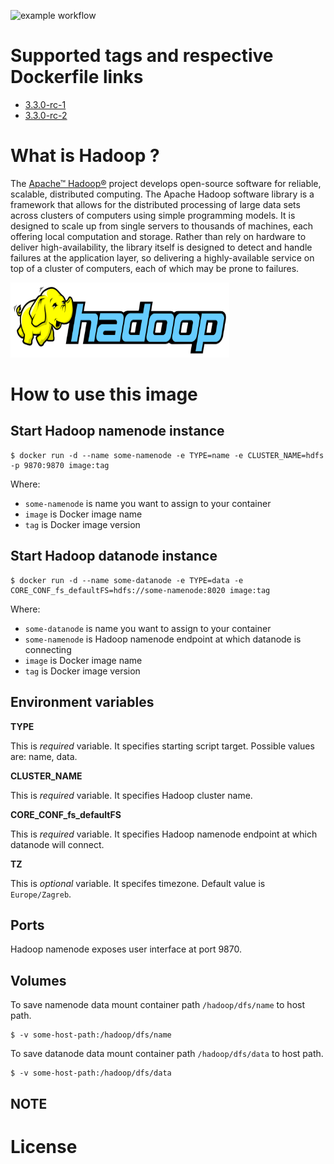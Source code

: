 ![example workflow](https://github.com/dalmatialab/hadoop/actions/workflows/main.yml/badge.svg) 


# Supported tags and respective Dockerfile links

 - [3.3.0-rc-1](https://github.com/dalmatialab/hadoop/blob/786b798a4eb7578669f00682a6b7db6257a576b1/Dockerfile)
 - [3.3.0-rc-2](https://github.com/dalmatialab/hadoop/blob/9c8c8986642ec1c4b6853a24ea2864d01127d7ce/Dockerfile)

# What is Hadoop ? 

The [Apache™ Hadoop®](https://hadoop.apache.org/) project develops open-source software for reliable, scalable, distributed computing. The Apache Hadoop software library is a framework that allows for the distributed processing of large data sets across clusters of computers using simple programming models. It is designed to scale up from single servers to thousands of machines, each offering local computation and storage. Rather than rely on hardware to deliver high-availability, the library itself is designed to detect and handle failures at the application layer, so delivering a highly-available service on top of a cluster of computers, each of which may be prone to failures.

<img src="https://github.com/dalmatialab/hadoop/blob/6538eb1e6e25a8aecf7accdaa0c5fc2584d88b87/logo.png?raw=true" width="350" height="120">

# How to use this image

## Start Hadoop namenode instance

    $ docker run -d --name some-namenode -e TYPE=name -e CLUSTER_NAME=hdfs -p 9870:9870 image:tag

Where:

 - `some-namenode` is name you want to assign to your container
 - `image` is Docker image name
 - `tag` is Docker image version

## Start Hadoop datanode instance

    $ docker run -d --name some-datanode -e TYPE=data -e CORE_CONF_fs_defaultFS=hdfs://some-namenode:8020 image:tag

Where:

 - `some-datanode` is name you want to assign to your container
 - `some-namenode` is Hadoop namenode endpoint at which datanode is connecting
 - `image` is Docker image name
 - `tag` is Docker image version

## Environment variables

**TYPE**

This is *required* variable. It specifies starting script target. Possible values are: name, data.

**CLUSTER_NAME**

This is *required* variable. It specifies Hadoop cluster name.

**CORE_CONF_fs_defaultFS**

This is *required* variable. It specifies Hadoop namenode endpoint at which datanode will connect.

**TZ**

This is *optional* variable. It specifes timezone. Default value is `Europe/Zagreb`.

## Ports

Hadoop namenode exposes user interface at port 9870.

## Volumes

To save namenode data mount container path `/hadoop/dfs/name` to host path.  

    $ -v some-host-path:/hadoop/dfs/name  

To save datanode data mount container path `/hadoop/dfs/data` to host path.
    
    $ -v some-host-path:/hadoop/dfs/data

## NOTE


# License

